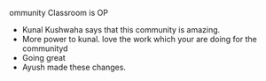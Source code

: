 ommunity Classroom is OP

- Kunal Kushwaha says that this community is amazing.
- More power to kunal. love the work which your are doing for the communityd
- Going great 
- Ayush made these changes.

